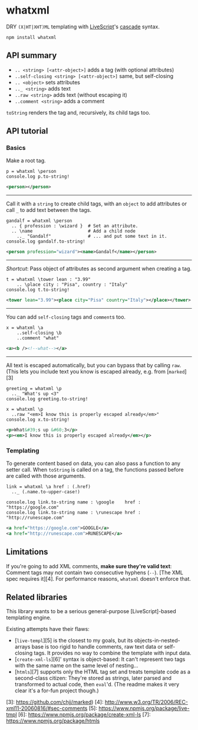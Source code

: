 # whatxml

DRY `(X|HT|XHT)ML` templating with [LiveScript][1]'s [cascade][2] syntax.

    npm install whatxml

## API summary

 - `.. <string> [<attr-object>]` adds a tag (with optional attributes)
 - `..self-closing <string> [<attr-object>]` same, but self-closing
 - `.. <object>` sets attributes
 - `.._ <string>` adds text
 - `..raw <string>` adds text (without escaping it)
 - `..comment <string>` adds a comment

`toString` renders the tag and, recursively, its child tags too.

## API tutorial

### Basics

Make a root tag.

```ls
p = whatxml \person
console.log p.to-string!
```
```xml
<person></person>
```

- - -

Call it with a `string` to create child tags, with an `object` to add
attributes or call `_` to add text between the tags.

```ls
gandalf = whatxml \person
  .. { profession : \wizard }  # Set an attribute.
  .. \name                     # Add a child node
    .._ "Gandalf"              # ... and put some text in it.
console.log gandalf.to-string!
```
```xml
<person profession="wizard"><name>Gandalf</name></person>
```

- - -

*Shortcut*: Pass object of attributes as second argument when creating a tag.

```ls
t = whatxml \tower lean : "3.99"
    .. \place city : "Pisa", country : "Italy"
console.log t.to-string!
```
```xml
<tower lean="3.99"><place city="Pisa" country="Italy"></place></tower>
```

- - -

You can add `self-closing` tags and `comment`s too.

```ls
x = whatxml \a
    ..self-closing \b
    ..comment "what"
```
```xml
<a><b /><!--what--></a>
```

- - -

All text is escaped automatically, but you can bypass that by calling `raw`.
(This lets you include text you know is escaped already, e.g. from
[`marked`][3]

```ls
greeting = whatxml \p
  .._ "What's up <3"
console.log greeting.to-string!

x = whatxml \p
  ..raw "<em>I know this is properly escaped already</em>"
console.log x.to-string!
```

```xml
<p>What&#39;s up &#60;3</p>
<p><em>I know this is properly escaped already</em></p>
```

### Templating

To generate content based on data, you can also pass a function to any setter
call. When `toString` is called on a tag, the functions passed before are
called with those arguments.

```ls
link = whatxml \a href : (.href)
  .._ (.name.to-upper-case!)

console.log link.to-string name : \google    href : "https://google.com"
console.log link.to-string name : \runescape href : "http://runescape.com"
```

```xml
<a href="https://google.com">GOOGLE</a>
<a href="http://runescape.com">RUNESCAPE</a>
```

## Limitations

If you're going to add XML comments, **make sure they're valid text**: Comment
tags may not contain two consecutive hyphens (`--`). [The XML spec requires
it][4]. For performance reasons, `whatxml` doesn't enforce that.

## Related libraries

This library wants to be a serious general-purpose [LiveScript]-based
templating engine.

Existing attempts have their flaws:

 - [`live-templ`][5] is the closest to my goals, but its
   objects-in-nested-arrays base is too rigid to handle comments, raw text data
   or self-closing tags. It provides no way to combine the template with input
   data.
 - [`create-xml-ls`][6]' syntax is object-based: It can't represent two tags
   with the same name on the same level of nesting…
 - [`htmls`][7] supports only the HTML tag set and treats template code as a
   second-class citizen: They're stored as strings, later parsed and
   transformed to actual code, then `eval`'d. (The readme makes it very clear
   it's a for-fun project though.)


[1]: http://livescript.net/
[2]: http://livescript.net/#property-access-cascades
[3]: https://github.com/chjj/marked)
[4]: http://www.w3.org/TR/2006/REC-xml11-20060816/#sec-comments
[5]: https://www.npmjs.org/package/live-tmpl
[6]: https://www.npmjs.org/package/create-xml-ls
[7]: https://www.npmjs.org/package/htmls

